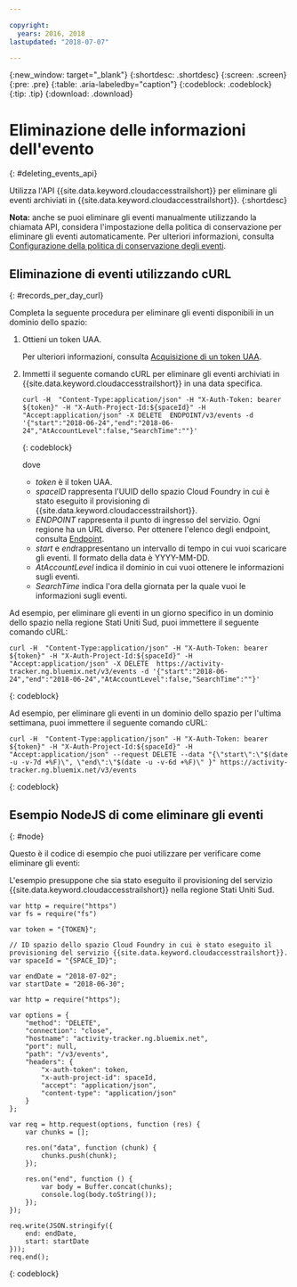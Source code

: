 ```yaml
---

copyright:
  years: 2016, 2018
lastupdated: "2018-07-07"

---
```


{:new_window: target="_blank"}
{:shortdesc: .shortdesc}
{:screen: .screen}
{:pre: .pre}
{:table: .aria-labeledby="caption"}
{:codeblock: .codeblock}
{:tip: .tip}
{:download: .download}



# Eliminazione delle informazioni dell'evento
{: #deleting_events_api}

Utilizza l'API {{site.data.keyword.cloudaccesstrailshort}} per eliminare gli eventi archiviati in {{site.data.keyword.cloudaccesstrailshort}}.
{:shortdesc}

**Nota:** anche se puoi eliminare gli eventi manualmente utilizzando la chiamata API, considera l'impostazione della politica di conservazione per eliminare gli eventi automaticamente. Per ulteriori informazioni, consulta [Configurazione della politica di conservazione degli eventi](/docs/services/cloud-activity-tracker/how-to/configuring_retention_policy.html#configuring_retention_policy).

## Eliminazione di eventi utilizzando cURL
{: #records_per_day_curl}

Completa la seguente procedura per eliminare gli eventi disponibili in un dominio dello spazio:

1. Ottieni un token UAA.

    Per ulteriori informazioni, consulta [Acquisizione di un token UAA](/docs/services/cloud-activity-tracker/reference/auth_uaa.html#auth_uaa).

2. Immetti il seguente comando cURL per eliminare gli eventi archiviati in {{site.data.keyword.cloudaccesstrailshort}} in una data specifica.

    ```
    curl -H  "Content-Type:application/json" -H "X-Auth-Token: bearer ${token}" -H "X-Auth-Project-Id:${spaceId}" -H "Accept:application/json" -X DELETE  ENDPOINT/v3/events -d '{"start":"2018-06-24","end":"2018-06-24","AtAccountLevel":false,"SearchTime":""}'
    ```
    {: codeblock}

    dove

    * *token* è il token UAA.
    * *spaceID* rappresenta l'UUID dello spazio Cloud Foundry in cui è stato eseguito il provisioning di {{site.data.keyword.cloudaccesstrailshort}}.
    * *ENDPOINT* rappresenta il punto di ingresso del servizio. Ogni regione ha un URL diverso. Per ottenere l'elenco degli endpoint, consulta [Endpoint](/docs/services/cloud-activity-tracker/reference/ref_endpoints.html#api_endpoints).
    * *start* e *end*rappresentano un intervallo di tempo in cui vuoi scaricare gli eventi. Il formato della data è YYYY-MM-DD. 
    * *AtAccountLevel* indica il dominio in cui vuoi ottenere le informazioni sugli eventi.
    * *SearchTime* indica l'ora della giornata per la quale vuoi le informazioni sugli eventi.


Ad esempio, per eliminare gli eventi in un giorno specifico in un dominio dello spazio nella regione Stati Uniti Sud, puoi immettere il seguente comando cURL:

```
curl -H  "Content-Type:application/json" -H "X-Auth-Token: bearer ${token}" -H "X-Auth-Project-Id:${spaceId}" -H "Accept:application/json" -X DELETE  https://activity-tracker.ng.bluemix.net/v3/events -d '{"start":"2018-06-24","end":"2018-06-24","AtAccountLevel":false,"SearchTime":""}'
```
{: codeblock}

Ad esempio, per eliminare gli eventi in un dominio dello spazio per l'ultima settimana, puoi immettere il seguente comando cURL:

```
curl -H  "Content-Type:application/json" -H "X-Auth-Token: bearer ${token}" -H "X-Auth-Project-Id:${spaceId}" -H "Accept:application/json" --request DELETE --data "{\"start\":\"$(date -u -v-7d +%F)\", \"end\":\"$(date -u -v-6d +%F)\" }" https://activity-tracker.ng.bluemix.net/v3/events
```
{: codeblock}


## Esempio NodeJS di come eliminare gli eventi
{: #node}

Questo è il codice di esempio che puoi utilizzare per verificare come eliminare gli eventi:

L'esempio presuppone che sia stato eseguito il provisioning del servizio {{site.data.keyword.cloudaccesstrailshort}} nella regione Stati Uniti Sud. 

```
var http = require("https")
var fs = require("fs")

var token = "{TOKEN}";

// ID spazio dello spazio Cloud Foundry in cui è stato eseguito il provisioning del servizio {{site.data.keyword.cloudaccesstrailshort}}.
var spaceId = "{SPACE_ID}";

var endDate = "2018-07-02";
var startDate = "2018-06-30";

var http = require("https");

var options = {
    "method": "DELETE",
    "connection": "close",
    "hostname": "activity-tracker.ng.bluemix.net",
    "port": null,
    "path": "/v3/events",
    "headers": {
        "x-auth-token": token,
        "x-auth-project-id": spaceId,
        "accept": "application/json",
        "content-type": "application/json"
    }
};

var req = http.request(options, function (res) {
    var chunks = [];

    res.on("data", function (chunk) {
        chunks.push(chunk);
    });

    res.on("end", function () {
        var body = Buffer.concat(chunks);
        console.log(body.toString());
    });
});

req.write(JSON.stringify({
    end: endDate,
    start: startDate
}));
req.end();
```
{: codeblock}
